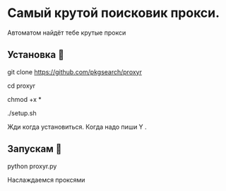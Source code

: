 # Самый крутой поисковик прокси.
Автоматом найдёт тебе крутые прокси


## Установка 📲
git clone https://github.com/pkgsearch/proxyr

cd proxyr

chmod +x *

./setup.sh

Жди когда установиться. Когда надо пиши Y .

## Запускам 🚀

python proxyr.py

Наслаждаемся проксями
















